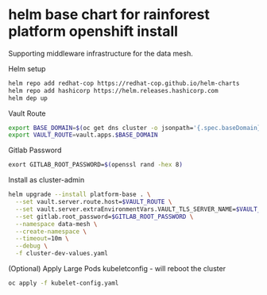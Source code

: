 # helm base chart for rainforest platform openshift install

Supporting middleware infrastructure for the data mesh. 

Helm setup
```bash
helm repo add redhat-cop https://redhat-cop.github.io/helm-charts
helm repo add hashicorp https://helm.releases.hashicorp.com
helm dep up
```

Vault Route
```bash
export BASE_DOMAIN=$(oc get dns cluster -o jsonpath='{.spec.baseDomain}')
export VAULT_ROUTE=vault.apps.$BASE_DOMAIN
```

Gitlab Password
```bash
exort GITLAB_ROOT_PASSWORD=$(openssl rand -hex 8)
```

Install as cluster-admin
```bash
helm upgrade --install platform-base . \
  --set vault.server.route.host=$VAULT_ROUTE \
  --set vault.server.extraEnvironmentVars.VAULT_TLS_SERVER_NAME=$VAULT_ROUTE \
  --set gitlab.root_password=$GITLAB_ROOT_PASSWORD \
  --namespace data-mesh \
  --create-namespace \
  --timeout=10m \
  --debug \
  -f cluster-dev-values.yaml
```

(Optional) Apply Large Pods kubeletconfig - will reboot the cluster
```bash
oc apply -f kubelet-config.yaml
```
